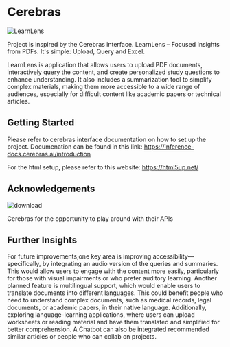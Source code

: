 # Cerebras
![LearnLens](https://github.com/user-attachments/assets/3933f425-e144-4c42-80f3-d5628fe79cf5)

Project is inspired by the Cerebras interface. LearnLens – Focused Insights from PDFs. It's simple: Upload, Query and Excel. 

LearnLens is application that allows users to upload PDF documents, interactively query the content, and create personalized study questions to enhance understanding. It also includes a summarization tool to simplify complex materials, making them more accessible to a wide range of audiences, especially for difficult content like academic papers or technical articles.

## Getting Started
Please refer to cerebras interface documentation on how to set up the project. Documenation can be found in this link: https://inference-docs.cerebras.ai/introduction 


For the html setup, please refer to this website: https://html5up.net/ 

## Acknowledgements
![download](https://github.com/user-attachments/assets/2a2f1aef-0d7b-41a1-9e62-470cea7303e4)

Cerebras for the opportunity to play around with their APIs

## Further Insights
For future improvements,one key area is improving accessibility—specifically, by integrating an audio version of the queries and summaries. This would allow users to engage with the content more easily, particularly for those with visual impairments or who prefer auditory learning. Another planned feature is multilingual support, which would enable users to translate documents into different languages. This could benefit people who need to understand complex documents, such as medical records, legal documents, or academic papers, in their native language. Additionally, exploring language-learning applications, where users can upload worksheets or reading material and have them translated and simplified for better comprehension. A Chatbot can also be integrated recommended similar articles or people who can collab on projects. 


